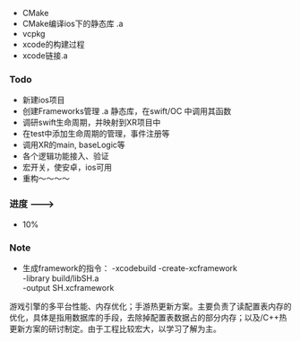 - CMake
- CMake编译ios下的静态库 .a
- vcpkg
- xcode的构建过程
- xcode链接.a


### Todo
- 新建ios项目
- 创建Frameworks管理 .a 静态库，在swift/OC 中调用其函数
- 调研swift生命周期，并映射到XR项目中
- 在test中添加生命周期的管理，事件注册等
- 调用XR的main, baseLogic等
- 各个逻辑功能接入、验证
- 宏开关，使安卓，ios可用
- 重构～～～～


### 进度 --->
- 10%

### Note
- 生成framework的指令：
	 -xcodebuild -create-xcframework \
	 -library build/libSH.a \
	 -output SH.xcframework

游戏引擎的多平台性能、内存优化；手游热更新方案。主要负责了读配置表内存的优化，具体是指用数据库的手段，去除掉配置表数据占的部分内存；以及/C++热更新方案的研讨制定。由于工程比较宏大，以学习了解为主。


